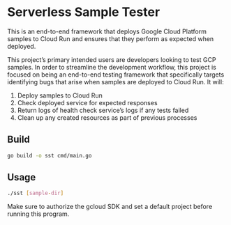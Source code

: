 # Serverless Sample Tester

This is an end-to-end framework that deploys Google Cloud Platform samples to
Cloud Run and ensures that they perform as expected when deployed.

This project’s primary intended users are developers looking to test GCP
samples. In order to streamline the development workflow, this project is
focused on being an end-to-end testing framework that specifically targets
identifying bugs that arise when samples are deployed to Cloud Run. It will:

1. Deploy samples to Cloud Run
1. Check deployed service for expected responses
1. Return logs of health check service’s logs if any tests failed
1. Clean up any created resources as part of previous processes

## Build

```bash
go build -o sst cmd/main.go
```

## Usage

```bash
./sst [sample-dir]
```

Make sure to authorize the gcloud SDK and set a default project before running this program.
